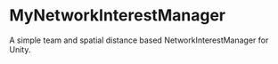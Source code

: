 # MyNetworkInterestManager
A simple team and spatial distance based NetworkInterestManager for Unity.
